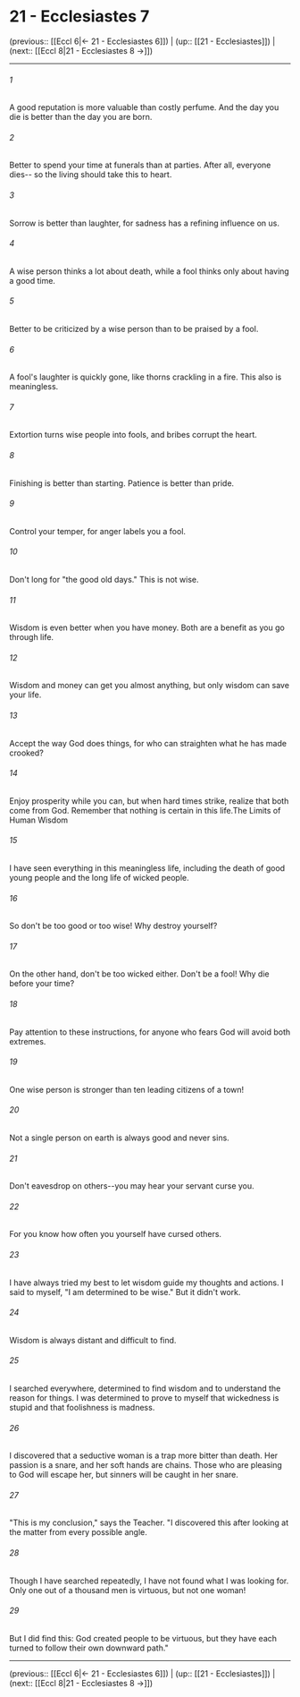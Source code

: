 # 21 - Ecclesiastes 7

(previous:: [[Eccl 6|← 21 - Ecclesiastes 6]]) | (up:: [[21 - Ecclesiastes]]) | (next:: [[Eccl 8|21 - Ecclesiastes 8 →]])

***


###### 1 
A good reputation is more valuable than costly perfume. And the day you die is better than the day you are born. 

###### 2 
Better to spend your time at funerals than at parties. After all, everyone dies-- so the living should take this to heart. 

###### 3 
Sorrow is better than laughter, for sadness has a refining influence on us. 

###### 4 
A wise person thinks a lot about death, while a fool thinks only about having a good time. 

###### 5 
Better to be criticized by a wise person than to be praised by a fool. 

###### 6 
A fool's laughter is quickly gone, like thorns crackling in a fire. This also is meaningless. 

###### 7 
Extortion turns wise people into fools, and bribes corrupt the heart. 

###### 8 
Finishing is better than starting. Patience is better than pride. 

###### 9 
Control your temper, for anger labels you a fool. 

###### 10 
Don't long for "the good old days." This is not wise. 

###### 11 
Wisdom is even better when you have money. Both are a benefit as you go through life. 

###### 12 
Wisdom and money can get you almost anything, but only wisdom can save your life. 

###### 13 
Accept the way God does things, for who can straighten what he has made crooked? 

###### 14 
Enjoy prosperity while you can, but when hard times strike, realize that both come from God. Remember that nothing is certain in this life.The Limits of Human Wisdom 

###### 15 
I have seen everything in this meaningless life, including the death of good young people and the long life of wicked people. 

###### 16 
So don't be too good or too wise! Why destroy yourself? 

###### 17 
On the other hand, don't be too wicked either. Don't be a fool! Why die before your time? 

###### 18 
Pay attention to these instructions, for anyone who fears God will avoid both extremes. 

###### 19 
One wise person is stronger than ten leading citizens of a town! 

###### 20 
Not a single person on earth is always good and never sins. 

###### 21 
Don't eavesdrop on others--you may hear your servant curse you. 

###### 22 
For you know how often you yourself have cursed others. 

###### 23 
I have always tried my best to let wisdom guide my thoughts and actions. I said to myself, "I am determined to be wise." But it didn't work. 

###### 24 
Wisdom is always distant and difficult to find. 

###### 25 
I searched everywhere, determined to find wisdom and to understand the reason for things. I was determined to prove to myself that wickedness is stupid and that foolishness is madness. 

###### 26 
I discovered that a seductive woman is a trap more bitter than death. Her passion is a snare, and her soft hands are chains. Those who are pleasing to God will escape her, but sinners will be caught in her snare. 

###### 27 
"This is my conclusion," says the Teacher. "I discovered this after looking at the matter from every possible angle. 

###### 28 
Though I have searched repeatedly, I have not found what I was looking for. Only one out of a thousand men is virtuous, but not one woman! 

###### 29 
But I did find this: God created people to be virtuous, but they have each turned to follow their own downward path."

***

(previous:: [[Eccl 6|← 21 - Ecclesiastes 6]]) | (up:: [[21 - Ecclesiastes]]) | (next:: [[Eccl 8|21 - Ecclesiastes 8 →]])
